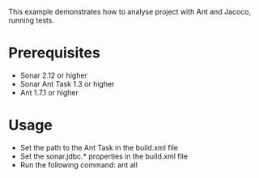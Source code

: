 This example demonstrates how to analyse project with Ant and Jacoco, running tests.

Prerequisites
=============
* Sonar 2.12 or higher
* Sonar Ant Task 1.3 or higher
* Ant 1.7.1 or higher

Usage
=====
* Set the path to the Ant Task in the build.xml file
* Set the sonar.jdbc.* properties in the build.xml file
* Run the following command: ant all
